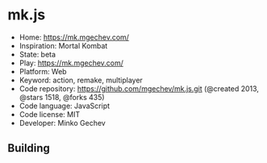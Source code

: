 # mk.js

- Home: https://mk.mgechev.com/
- Inspiration: Mortal Kombat
- State: beta
- Play: https://mk.mgechev.com/
- Platform: Web
- Keyword: action, remake, multiplayer
- Code repository: https://github.com/mgechev/mk.js.git (@created 2013, @stars 1518, @forks 435)
- Code language: JavaScript
- Code license: MIT
- Developer: Minko Gechev

## Building
